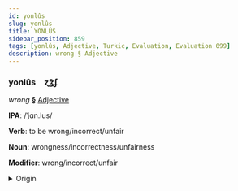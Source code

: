 ```yaml
---
id: yonlûs
slug: yonlûs
title: YONLÛS
sidebar_position: 859
tags: [yonlûs, Adjective, Turkic, Evaluation, Evaluation 099]
description: wrong § Adjective
---
```


### yonlûs&emsp;<span kind="abugida">ɀ̃ʓ́ʄ</span>

*wrong* **§** [Adjective](../../tags/Adjective)

**IPA**: /ˈjɑn.lus/

**Verb**: to be wrong/incorrect/unfair

**Noun**: wrongness/incorrectness/unfairness

**Modifier**: wrong/incorrect/unfair

<details>
    <summary>Origin</summary>
    Azerbaijani yanlış [jɑnˈɫɯʃ]<br/>
    <em>Turkic Language Family</em>
</details>